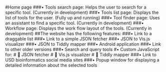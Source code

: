 #Home page
     ###•	Tools search page: Helps the user to search for a specific tool. (Currently in development)
     ###•	Tools list page: 	Displays the list of tools for the user. (Fully up and running)
     ###•	Tool finder page: Uses an assistant to find a specific tool. (Currently in development)
     ###•	Workflow page: Displays the work flow layout of the tools. (Currently in development)
##The website has the following features:
     ###•	Link to a draggable list
     ###•	Link to a simple JSON fetcher
     ###•	JSON to Vis.js visualizer
     ###•	JSON to Tiddly mapper
     ###•	Android application
     ###•	Link to other older versions
     ###•	Search and query tools
     #• Custom JavaScript for:
          # 	JSON fetcher
          # 	Vis.js visualizer
          # 	Tiddly mapper
     ###•	Link to USD bioinformatics social media sites
     ###•	Popup window for displaying a detailed information about the selected tools
